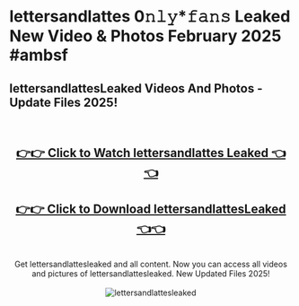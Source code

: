 # lettersandlattes 0𝚗𝚕𝚢*𝚏𝚊𝚗𝚜 Leaked New Video & Photos February 2025 #ambsf

<h2>lettersandlattesLeaked Videos And Photos - Update Files 2025!</h2>
<br>
<div align="center">
<h2><a href="https://mediaupload.pro?title=lettersandlattes&ref=11F" rel="nofollow">👉👉 Click to Watch lettersandlattes Leaked 👈👈</a></h2>
<h2><a href="https://mediaupload.pro?title=lettersandlattes&ref=11F" rel="nofollow">👉👉 Click to Download lettersandlattesLeaked 👈👈</a></h2>
<br>
Get lettersandlattesleaked and all content. Now you can access all videos and pictures of lettersandlattesleaked. New Updated Files 2025!
<br>
<br>
<a href="https://mediaupload.pro?title=lettersandlattes&ref=11F" rel="nofollow" data-target="animated-image.originalLink"><img src="https://i.ibb.co/Gkj2r4b/banner.png" alt="lettersandlattesleaked" style="max-width: 100%; display: inline-block;" data-target="animated-image.originalImage"></a>
</div>
<br>

